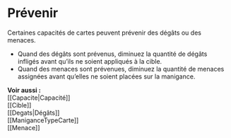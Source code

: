 # Prévenir
Certaines capacités de cartes peuvent prévenir des dégâts ou des menaces.  
- Quand des dégâts sont prévenus, diminuez la quantité de dégâts infligés avant qu’ils ne soient appliqués à la cible. 
- Quand des menaces sont prévenues, diminuez la quantité de menaces assignées avant qu’elles ne soient placées sur la manigance. 

**Voir aussi :**  
[[Capacite|Capacité]]  
[[Cible]]  
[[Degats|Dégâts]]  
[[ManiganceTypeCarte]]  
[[Menace]]